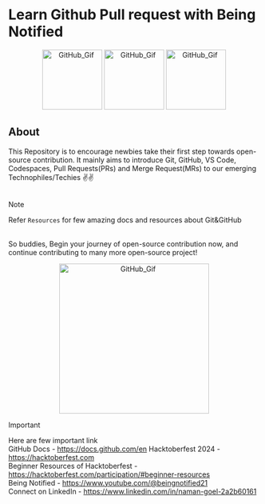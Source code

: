 # Learn Github Pull request with Being Notified
<div align="center">
<p>
<img src="https://media.giphy.com/media/wJBYx2Yh84XS4sTzmz/giphy.gif" alt='GitHub_Gif' height="120px" > 
<img src="https://media.giphy.com/media/jrdgDVFrcgJpNlonWO/giphy.gif" alt='GitHub_Gif' height="120px" >
<img src="https://media.giphy.com/media/WcYnTzdrjQphdu33xs/giphy.gif" alt='GitHub_Gif' height="120px" >
</p> </div>

## About
This Repository is to encourage newbies take their first step towards open-source contribution. It mainly aims to introduce Git, GitHub, VS Code, Codespaces, Pull Requests(PRs) and Merge Request(MRs) to our emerging Technophiles/Techies ✌️✌️
<br><br>
>[!NOTE]
> Refer `Resources` for few amazing docs and resources about Git&GitHub

<br>
So buddies, Begin your journey of open-source contribution now, and continue contributing to many more open-source project!
<p align="center">
<img src="https://media.giphy.com/media/cDZJ17fbzWVle68VCB/giphy.gif" alt='GitHub_Gif' height="300px"></p>

>[!IMPORTANT]
>Here are few important link <br>
> GitHub Docs - https://docs.github.com/en
> Hacktoberfest 2024 - https://hacktoberfest.com <br>
> Beginner Resources of Hacktoberfest - https://hacktoberfest.com/participation/#beginner-resources<br>
> Being Notified - https://www.youtube.com/@beingnotified21 <br>
> Connect on LinkedIn - https://www.linkedin.com/in/naman-goel-2a2b60161
